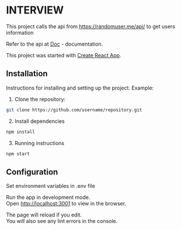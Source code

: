 # INTERVIEW
This project calls the api from https://randomuser.me/api/ to get users information

Refer to the api at [Doc](https://randomuser.me/documentation#howto) - documentation.

This project was started with [Create React App](https://github.com/facebook/create-react-app).

## Installation

Instructions for installing and setting up the project. Example:

1. Clone the repository:
```bash
git clone https://github.com/username/repository.git
```
2. Install dependencies
```bash
npm install
```
3. Running instructions
```bash
npm start
```
## Configuration
Set environment variables in .env file

Run the app in development mode.\
Open [http://localhost:3001](http://localhost:3001) to view in the browser.

The page will reload if you edit.\
You will also see any lint errors in the console.
